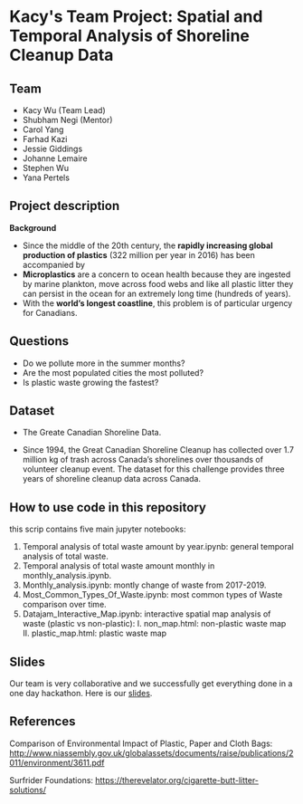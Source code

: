 # Kacy's Team Project: Spatial and Temporal Analysis of  Shoreline Cleanup Data

## Team
 - Kacy Wu (Team Lead)
 - Shubham Negi (Mentor) 
 - Carol Yang
 - Farhad Kazi
 - Jessie Giddings
 - Johanne Lemaire
 - Stephen Wu
 - Yana Pertels
 
 
## Project description
**Background**

 - Since the middle of the 20th century, the **rapidly increasing global production of plastics** (322 million per year in 2016) has been accompanied by 
 - **Microplastics** are a concern to ocean health because they are ingested by marine plankton, move across food webs and like all plastic litter they can persist in the ocean for an extremely long time (hundreds of years).  
 - With the **world’s longest coastline**, this problem is of particular urgency for Canadians.


## Questions
 - Do we pollute more in the summer months?
 - Are the most populated cities the most polluted?
 - Is plastic waste growing the fastest? 

## Dataset
 - The Greate Canadian Shoreline Data.

 - Since 1994, the Great Canadian Shoreline Cleanup has collected over 1.7 million kg of trash across Canada’s shorelines over thousands of volunteer cleanup event. The dataset for this challenge provides three years of shoreline cleanup data across Canada.

## How to use code in this repository

this scrip contains five main jupyter notebooks:
1. Temporal analysis of total waste amount by year.ipynb: general temporal analysis of total waste.
2. Temporal analysis of total waste amount monthly in monthly_analysis.ipynb.
3. Monthly_analysis.ipynb: montly change of waste from 2017-2019.
4. Most_Common_Types_Of_Waste.ipynb: most common types of Waste comparison over time. 
5. Datajam_Interactive_Map.ipynb: interactive spatial map analysis of waste (plastic vs non-plastic):
   I. non_map.html: non-plastic waste map
   II. plastic_map.html: plastic waste map

## Slides
Our team is very collaborative and we successfully get everything done in a one day hackathon. Here is our [slides](https://github.com/kacy12/project_2/blob/master/Canadian%20Shoreline%20Presentation.pptx).


## References
Comparison of Environmental Impact of Plastic, Paper and Cloth Bags: http://www.niassembly.gov.uk/globalassets/documents/raise/publications/2011/environment/3611.pdf

Surfrider Foundations: 
https://therevelator.org/cigarette-butt-litter-solutions/
